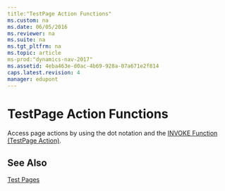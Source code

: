 ```yaml
---
title:"TestPage Action Functions"
ms.custom: na
ms.date: 06/05/2016
ms.reviewer: na
ms.suite: na
ms.tgt_pltfrm: na
ms.topic: article
ms-prod:"dynamics-nav-2017"
ms.assetid: 4eba463e-d0ac-4b69-928a-07a671e2f814
caps.latest.revision: 4
manager: edupont
---
```

# TestPage Action Functions
Access page actions by using the dot notation and the [INVOKE Function \(TestPage Action\)](INVOKE-Function--TestPage-Action-.md).  
  
## See Also  
 [Test Pages](Test-Pages.md)